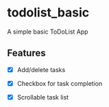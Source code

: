# todolist_basic

A simple basic ToDoList App

## Features

- [x] Add/delete tasks

- [x] Checkbox for task completion

- [x] Scrollable task list
